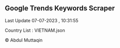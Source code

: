

## Google Trends Keywords Scraper 
 
Last Update 07-07-2023 , 10:31:55

Country List :
VIETNAM.json



© Abdul Muttaqin 
